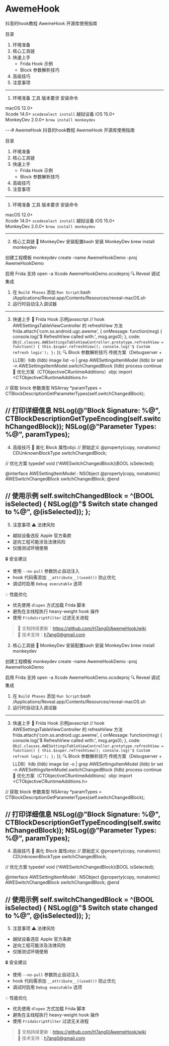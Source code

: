 # AwemeHook
抖音的hook教程
 AwemeHook 开源库使用指南

 目录
1. 环境准备  
2. 核心工具链  
3. 快速上手  
   - Frida Hook 示例  
   - Block 参数解析技巧  
4. 高级技巧  
5. 注意事项

---

 1. 环境准备
 工具  版本要求  安装命令 

 macOS  12.0+   
 Xcode  14.0+  `xcodeselect install` 
 越狱设备  iOS 15.0+   
 MonkeyDev  2.0.0+  `brew install monkeydev` 

---# AwemeHook
抖音的hook教程
 AwemeHook 开源库使用指南

 目录
1. 环境准备  
2. 核心工具链  
3. 快速上手  
   - Frida Hook 示例  
   - Block 参数解析技巧  
4. 高级技巧  
5. 注意事项

---

 1. 环境准备
 工具  版本要求  安装命令 

 macOS  12.0+   
 Xcode  14.0+  `xcodeselect install` 
 越狱设备  iOS 15.0+   
 MonkeyDev  2.0.0+  `brew install monkeydev` 

---

 2. 核心工具链
 🔧 MonkeyDev 安装配置bash
 安装 MonkeyDev
brew install monkeydev

 创建工程模板
monkeydev create -name AwemeHookDemo -proj AwemeHookDemo

 启用 Frida 支持
open -a Xcode AwemeHookDemo.xcodeproj
🔍 Reveal 调试集成
1. 在 `Build Phases` 添加 `Run Script`:bash
/Applications/Reveal.app/Contents/Resources/reveal-macOS.sh
2. 运行时自动注入调试器

---

 3. 快速上手
 🎯 Frida Hook 示例javascript
// hook AWESettingsTableViewController 的 refreshView 方法
frida.attach('com.ss.android.ugc.aweme', {
  onMessage: function(msg) {
    console.log('$ RefreshView called with:', msg.args0);
  },
  code: `
    ObjC.classes.AWESettingsTableViewController.prototype.refreshView = function() {
      this.$super.refreshView();
      console.log('$ Custom refresh logic');
    };
  `
});
🔍 Block 参数解析技巧
 传统方案（Debugserver + LLDB）lldb
(lldb) image list -o | grep AWESettingsItemModel
(lldb) br set -n AWESettingsItemModel.switchChangedBlock
(lldb) process continue
🚀 优化方案（CTObjectiveCRuntimeAdditions）objc
import <CTObjectiveCRuntimeAdditions.h>

// 获取 block 参数类型
NSArray *paramTypes = CTBlockDescriptionGetParameterTypes(self.switchChangedBlock);

// 打印详细信息
NSLog(@"Block Signature: %@", CTBlockDescriptionGetTypeEncoding(self.switchChangedBlock));
NSLog(@"Parameter Types: %@", paramTypes);
---

 4. 高级技巧
 💎 美化 Block 属性objc
// 原始定义
@property(copy, nonatomic) CDUnknownBlockType switchChangedBlock;

// 优化方案
typedef void (^AWESwitchChangedBlock)(BOOL isSelected);

@interface AWESettingItemModel : NSObject
@property(copy, nonatomic) AWESwitchChangedBlock switchChangedBlock;
@end

// 使用示例
self.switchChangedBlock = ^(BOOL isSelected) {
  NSLog(@"$ Switch state changed to %@", @(isSelected));
};
---

 5. 注意事项
⚠️ 法律风险  
- 越狱设备违反 Apple 官方条款
- 逆向工程可能涉及法律风险
- 仅限测试环境使用

🔒 安全建议  
- 使用 `--no-pull` 参数防止自动注入
- hook 代码需添加 `__attribute__((used)))` 防止优化
- 调试时启用 `Debug executable` 选项

💡 性能优化  
- 优先使用 `dlopen` 方式加载 Frida 脚本
- 避免在主线程执行 heavy-weight hook 操作
- 使用 `FridaScriptFilter` 过滤无关进程

> 📌 文档持续更新：https://github.com/H7ang0/AwemeHook/wiki  
> 📧 技术支持：h7ang0@gmail.com 



 2. 核心工具链
 🔧 MonkeyDev 安装配置bash
 安装 MonkeyDev
brew install monkeydev

 创建工程模板
monkeydev create -name AwemeHookDemo -proj AwemeHookDemo

 启用 Frida 支持
open -a Xcode AwemeHookDemo.xcodeproj
🔍 Reveal 调试集成
1. 在 `Build Phases` 添加 `Run Script`:bash
/Applications/Reveal.app/Contents/Resources/reveal-macOS.sh
2. 运行时自动注入调试器

---

 3. 快速上手
 🎯 Frida Hook 示例javascript
// hook AWESettingsTableViewController 的 refreshView 方法
frida.attach('com.ss.android.ugc.aweme', {
  onMessage: function(msg) {
    console.log('$ RefreshView called with:', msg.args0);
  },
  code: `
    ObjC.classes.AWESettingsTableViewController.prototype.refreshView = function() {
      this.$super.refreshView();
      console.log('$ Custom refresh logic');
    };
  `
});
🔍 Block 参数解析技巧
 传统方案（Debugserver + LLDB）lldb
(lldb) image list -o | grep AWESettingsItemModel
(lldb) br set -n AWESettingsItemModel.switchChangedBlock
(lldb) process continue
🚀 优化方案（CTObjectiveCRuntimeAdditions）objc
import <CTObjectiveCRuntimeAdditions.h>

// 获取 block 参数类型
NSArray *paramTypes = CTBlockDescriptionGetParameterTypes(self.switchChangedBlock);

// 打印详细信息
NSLog(@"Block Signature: %@", CTBlockDescriptionGetTypeEncoding(self.switchChangedBlock));
NSLog(@"Parameter Types: %@", paramTypes);
---

 4. 高级技巧
 💎 美化 Block 属性objc
// 原始定义
@property(copy, nonatomic) CDUnknownBlockType switchChangedBlock;

// 优化方案
typedef void (^AWESwitchChangedBlock)(BOOL isSelected);

@interface AWESettingItemModel : NSObject
@property(copy, nonatomic) AWESwitchChangedBlock switchChangedBlock;
@end

// 使用示例
self.switchChangedBlock = ^(BOOL isSelected) {
  NSLog(@"$ Switch state changed to %@", @(isSelected));
};
---

 5. 注意事项
⚠️ 法律风险  
- 越狱设备违反 Apple 官方条款
- 逆向工程可能涉及法律风险
- 仅限测试环境使用

🔒 安全建议  
- 使用 `--no-pull` 参数防止自动注入
- hook 代码需添加 `__attribute__((used)))` 防止优化
- 调试时启用 `Debug executable` 选项

💡 性能优化  
- 优先使用 `dlopen` 方式加载 Frida 脚本
- 避免在主线程执行 heavy-weight hook 操作
- 使用 `FridaScriptFilter` 过滤无关进程

> 📌 文档持续更新：https://github.com/H7ang0/AwemeHook/wiki  
> 📧 技术支持：h7ang0@gmail.com 


